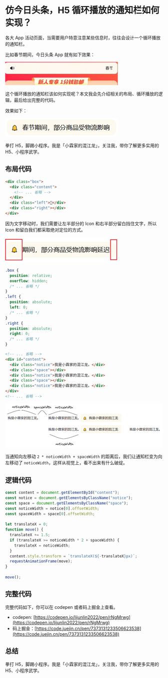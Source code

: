 # 仿今日头条，H5 循环播放的通知栏如何实现？

各大 App 活动页面，当需要用户特意注意某些信息时，往往会设计一个循环播放的通知栏。

比如春节期间，今日头条 App 就有如下效果：

![](./img/toutiao.gif)

这个循环播放的通知栏该如何实现呢？本文我会先介绍相关的布局、循环播放的逻辑，最后给出完整的代码。

效果如下：

![](./img/loop-notice.gif)

拳打 H5，脚踢小程序。我是「小霖家的混江龙」，关注我，带你了解更多实用的 H5、小程序武学。

## 布局代码

```html
<div class="box">
  <div class="content">
    <!-- ... 省略 -->
  </div>
  <div class="left">🔔</div>
  <div class="right"></div>
</div>
```

因为文字移动时，我们需要让左半部分的 Icon 和右半部分留白挡住文字，所以 Icon 和留白我们都采取绝对定位的方式。

![](./img/block-out.png)

```css
.box {
  position: relative;
  overflow: hidden;
  /* ... 省略 */
}
.left {
  position: absolute;
  left: 0;
  /* ... 省略 */
}
.right {
  position: absolute;
  right: 0;
  /* ... 省略 */
}
```

```html
<!-- ... 省略 -->
<div id="content">
  <div class="notice">我是小霖家的混江龙。</div>
  <div class="space"></div>
  <div class="notice">我是小霖家的混江龙。</div>
  <div class="space"></div>
  <div class="notice">我是小霖家的混江龙。</div>
</div>
<!-- ... 省略 -->
```

![](./img/no-overflow-with-comment.png)

当通知向左移动 `2 * noticeWidth + spaceWidth` 的距离后，我们让通知栏变为向左移动了 `noticeWidth`，这样从视觉上，看不出来有什么破绽。

## 逻辑代码

```js
const content = document.getElementById("content");
const notice = document.getElementsByClassName("notice");
const space = document.getElementsByClassName("space");
const noticeWidth = notice[0].offsetWidth;
const spaceWidth = space[0].offsetWidth;

let translateX = 0;
function move() {
  translateX += 1.5;
  if (translateX >= noticeWidth * 2 + spaceWidth) {
    translateX = noticeWidth;
  }
  content.style.transform = `translateX(${-translateX}px)`;
  requestAnimationFrame(move);
}

move();
```

## 完整代码

完整代码如下，你可以在 codepen 或者码上掘金上查看。

- codepen: [https://codepen.io/lijunlin2022/pen/rNgMrwg](https://codepen.io/lijunlin2022/pen/rNgMrwg)
- 码上掘金：[https://code.juejin.cn/pen/7373131233506623538](https://code.juejin.cn/pen/7373131233506623538)

## 总结

拳打 H5，脚踢小程序。我是「小霖家的混江龙」，关注我，带你了解更多实用的 H5、小程序武学。